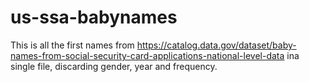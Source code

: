 us-ssa-babynames
================

This is all the first names from https://catalog.data.gov/dataset/baby-names-from-social-security-card-applications-national-level-data ina single file, discarding gender, year and frequency.
